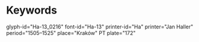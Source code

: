 # Keywords
glyph-id="Ha-13_0216"
font-id="Ha-13"
printer-id="Ha"
printer="Jan Haller"
period="1505–1525"
place="Kraków"
PT plate="172"
